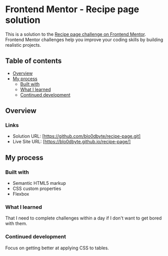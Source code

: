 # Frontend Mentor - Recipe page solution

This is a solution to the [Recipe page challenge on Frontend Mentor](https://www.frontendmentor.io/challenges/recipe-page-KiTsR8QQKm). Frontend Mentor challenges help you improve your coding skills by building realistic projects. 

## Table of contents

- [Overview](#overview)
- [My process](#my-process)
  - [Built with](#built-with)
  - [What I learned](#what-i-learned)
  - [Continued development](#continued-development)


## Overview

### Links

- Solution URL: [https://github.com/blo0dbyte/recipe-page.git]
- Live Site URL: [https://blo0dbyte.github.io/recipe-page/]

## My process

### Built with

- Semantic HTML5 markup
- CSS custom properties
- Flexbox

### What I learned

That I need to complete challenges within a day if I don't want to get bored with them.

### Continued development

Focus on getting better at applying CSS to tables.